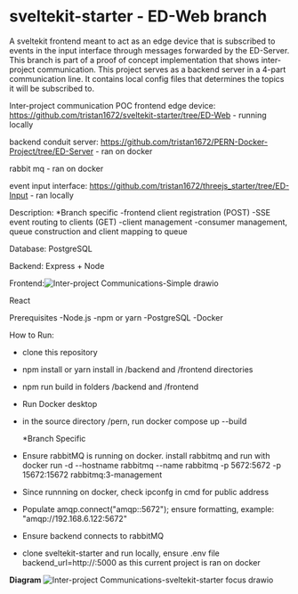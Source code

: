 # sveltekit-starter - ED-Web branch

A sveltekit frontend meant to act as an edge device that is subscribed to events in the input
interface through messages forwarded by the ED-Server. 
This branch is part of a proof of concept implementation that shows inter-project communication.
This project serves as a backend server in a 4-part communication line. It contains local config files
that determines the topics it will be subscribed to.

Inter-project communication POC
frontend edge device: https://github.com/tristan1672/sveltekit-starter/tree/ED-Web - running locally

backend conduit server: https://github.com/tristan1672/PERN-Docker-Project/tree/ED-Server - ran on docker

rabbit mq - ran on docker

event input interface: https://github.com/tristan1672/threejs_starter/tree/ED-Input - ran locally

Description:
*Branch specific
-frontend client registration (POST)
-SSE event routing to clients (GET)
-client management
-consumer management, queue construction and client mapping to queue

Database:
PostgreSQL

Backend:
Express + Node

Frontend:![Inter-project Communications-Simple drawio](https://github.com/user-attachments/assets/82e013b3-6a4f-486c-a3a9-ea063ae41910)

React

Prerequisites
-Node.js
-npm or yarn
-PostgreSQL
-Docker

How to Run:
- clone this repository
- npm install or yarn install in /backend and /frontend directories
- npm run build in folders /backend and /frontend
- Run Docker desktop
- in the source directory /pern, run docker compose up --build

  *Branch Specific
- Ensure rabbitMQ is running on docker. install rabbitmq and run with docker run -d --hostname rabbitmq --name rabbitmq -p 5672:5672 -p 15672:15672 rabbitmq:3-management
- Since runnning on docker, check ipconfg in cmd for public address
- Populate amqp.connect("amqp:<your public address>:5672"); ensure formatting, example: "amqp://192.168.6.122:5672"
- Ensure backend connects to rabbitMQ
- clone sveltekit-starter and run locally, ensure .env file backend_url=http://<your public address>:5000 as this current project is ran on docker



**Diagram**
![Inter-project Communications-sveltekit-starter focus drawio](https://github.com/user-attachments/assets/f4a55bda-1e08-41ac-a7bd-c3a863fd96ed)


